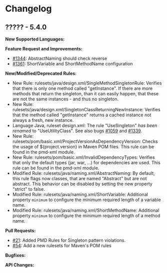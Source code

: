 # Changelog

## ????? - 5.4.0

**New Supported Languages:**

**Feature Request and Improvements:**

*   [#1344](https://sourceforge.net/p/pmd/bugs/1344/): AbstractNaming should check reverse
*   [#1361](https://sourceforge.net/p/pmd/bugs/1361/): ShortVariable and ShortMethodName configuration

**New/Modified/Deprecated Rules:**

*   New Rule: rulesets/java/design.xml/SingleMethodSingletonRule: Verifies that there is only one method called
    "getInstance". If there are more methods that return the singleton, than it can easily happen, that these
    are not the same instances - and thus no singleton.
*   New Rule: rulesets/java/design.xml/SingletonClassReturningNewInstance: Verifies that the method called
    "getInstance" returns a cached instance not always a fresh, new instance.
*   Language Java, ruleset design.xml: The rule "UseSingleton" *has been renamed* to "UseUtilityClass".
    See also bugs [#1059](https://sourceforge.net/p/pmd/bugs/1059) and [#1339](https://sourceforge.net/p/pmd/bugs/1339/).
*   New Rule: rulesets/pom/basic.xml/ProjectVersionAsDependencyVersion: Checks the usage of ${project.version} in
    Maven POM files. This rule can be found in the pmd-xml module.
*   New Rule: rulesets/pom/basic.xml/InvalidDependencyTypes: Verifies that only the default types (jar, war, ...)
    for dependencies are used. This rule can be found in the pmd-xml module.
*   Modified Rule: rulesets/java/naming.xml/AbstractNaming: By default, this rule flags now classes,
    that are named "Abstract" but are not abstract. This behavior can be disabled by setting
    the new property "strict" to false.
*   Modified Rule: rulesets/java/naming.xml/ShortVariable: Additional property `minimum` to configure
    the minimum required length of a variable name.
*   Modified Rule: rulesets/java/naming.xml/ShortMethodName: Additional property `minimum` to configure
    the minimum required length of a method name.


**Pull Requests:**

*   [#21](https://github.com/adangel/pmd/pull/21): Added PMD Rules for Singleton pattern violations.
*   [#54](https://github.com/pmd/pmd/pull/54): Add a new rulesets for Maven's POM rules

**Bugfixes:**

**API Changes:**
